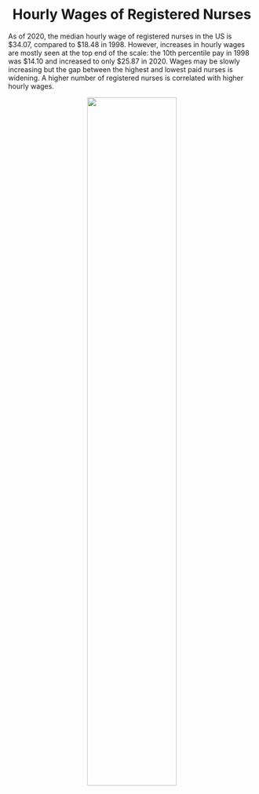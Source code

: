 <h1 align="center">
Hourly Wages of Registered Nurses</h1>

As of 2020, the median hourly wage of registered nurses in the US is \$34.07, compared to \$18.48 in 1998. However, increases in hourly wages are mostly seen at the top end of the scale: the 10th percentile pay in 1998 was \$14.10 and increased to only \$25.87 in 2020. Wages may be slowly increasing but the gap between the highest and lowest paid nurses is widening. A higher number of registered nurses is correlated with higher hourly wages.

  
<p align="center">
    <img src="https://github.com/nrennie/tidytuesday/blob/main/2021/05-10-2021/05102021.jpg?raw=true" width="60%">
</p>

